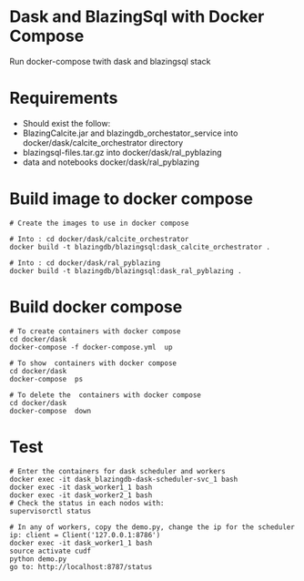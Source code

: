 # Dask and BlazingSql with Docker Compose
Run docker-compose twith dask and blazingsql stack

# Requirements
- Should exist the follow:
- BlazingCalcite.jar and blazingdb_orchestator_service into  docker/dask/calcite_orchestrator directory
- blazingsql-files.tar.gz into docker/dask/ral_pyblazing
- data and notebooks docker/dask/ral_pyblazing


# Build image to docker compose

```shell-script
# Create the images to use in docker compose

# Into : cd docker/dask/calcite_orchestrator
docker build -t blazingdb/blazingsql:dask_calcite_orchestrator .

# Into : cd docker/dask/ral_pyblazing
docker build -t blazingdb/blazingsql:dask_ral_pyblazing .
```
# Build  docker compose

```shell-script
# To create containers with docker compose
cd docker/dask
docker-compose -f docker-compose.yml  up
```

```shell-script
# To show  containers with docker compose
cd docker/dask
docker-compose  ps
```

```shell-script
# To delete the  containers with docker compose
cd docker/dask
docker-compose  down
```

# Test
```shell-script
# Enter the containers for dask scheduler and workers
docker exec -it dask_blazingdb-dask-scheduler-svc_1 bash
docker exec -it dask_worker1_1 bash
docker exec -it dask_worker2_1 bash
# Check the status in each nodos with:
supervisorctl status

# In any of workers, copy the demo.py, change the ip for the scheduler ip: client = Client('127.0.0.1:8786') 
docker exec -it dask_worker1_1 bash
source activate cudf
python demo.py
go to: http://localhost:8787/status
```